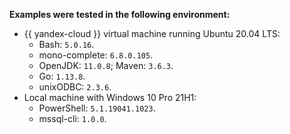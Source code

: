 **Examples were tested in the following environment:**

* {{ yandex-cloud }} virtual machine running Ubuntu 20.04 LTS:
    * Bash: `5.0.16`.
    * mono-complete: `6.8.0.105`.
    * OpenJDK: `11.0.8`; Maven: `3.6.3`.
    * Go: `1.13.8`.
    * unixODBC: `2.3.6`.
* Local machine with Windows 10 Pro 21H1:
    * PowerShell: `5.1.19041.1023`.
    * mssql-cli: `1.0.0`.
